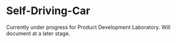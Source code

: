 # Self-Driving-Car
Currently under progress for Product Development Laboratory.
Will document at a later stage.
